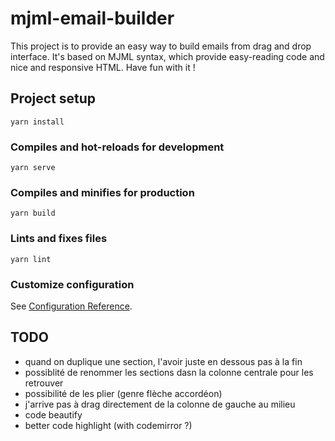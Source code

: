 # mjml-email-builder

This project is to provide an easy way to build emails from drag and drop interface. It's based on MJML syntax, which provide easy-reading code and nice and responsive HTML. Have fun with it !

## Project setup
```
yarn install
```

### Compiles and hot-reloads for development
```
yarn serve
```

### Compiles and minifies for production
```
yarn build
```

### Lints and fixes files
```
yarn lint
```

### Customize configuration
See [Configuration Reference](https://cli.vuejs.org/config/).

## TODO
- quand on duplique une section, l'avoir juste en dessous pas à la fin
- possiblité de renommer les sections dasn la colonne centrale pour les retrouver
- possibilité de les plier (genre flèche accordéon)
- j'arrive pas à drag directement de la colonne de gauche au milieu
- code beautify
- better code highlight (with codemirror ?)
